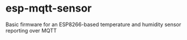 # esp-mqtt-sensor

Basic firmware for an ESP8266-based temperature and humidity sensor reporting over MQTT
